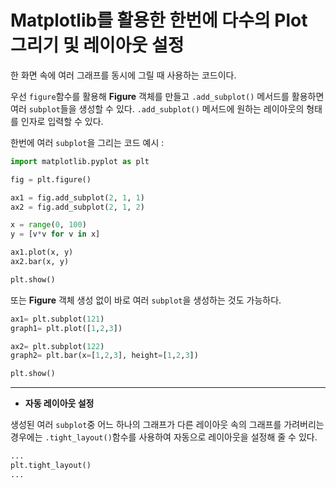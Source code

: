 # Matplotlib를 활용한 한번에 다수의 Plot 그리기 및 레이아웃 설정

한 화면 속에 여러 그래프를 동시에 그릴 때 사용하는 코드이다.

우선 ```figure```함수를 활용해 <b>Figure</b> 객체를 만들고 ```.add_subplot()``` 메서드를 활용하면 여러 ```subplot```들을 생성할 수 있다. ```.add_subplot()``` 메서드에 원하는 레이아웃의 형태를 인자로 입력할 수 있다.

한번에 여러 ```subplot```을 그리는 코드 예시 :
```python
import matplotlib.pyplot as plt

fig = plt.figure()

ax1 = fig.add_subplot(2, 1, 1)
ax2 = fig.add_subplot(2, 1, 2)

x = range(0, 100)
y = [v*v for v in x]

ax1.plot(x, y)
ax2.bar(x, y)

plt.show()
```

또는 <b>Figure</b> 객체 생성 없이 바로 여러 ```subplot```을 생성하는 것도 가능하다.

```python
ax1= plt.subplot(121)
graph1= plt.plot([1,2,3])

ax2= plt.subplot(122)
graph2= plt.bar(x=[1,2,3], height=[1,2,3])

plt.show()
```
---

- <b>자동 레이아웃 설정</b>

 생성된 여러 ```subplot```중 어느 하나의 그래프가 다른 레이아웃 속의 그래프를 가려버리는 경우에는 ```.tight_layout()```함수를 사용하여 자동으로 레이아웃을 설정해 줄 수 있다.
```python
...
plt.tight_layout()
...
```
